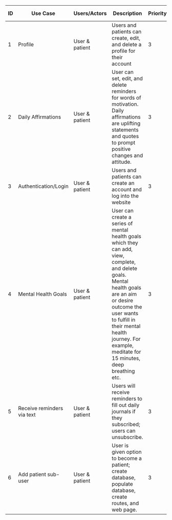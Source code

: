 | ID  | Use Case  | Users/Actors | Description | Priority | Team Member |
|---|---|---|---|---|---|
| 1 | Profile | User & patient | Users and patients can create, edit, and delete a profile for their account | 3 | Sabrina |
| 2 | Daily Affirmations | User & patient | User can set, edit, and delete reminders for words of motivation. Daily affirmations are uplifting statements and quotes to prompt positive changes and attitude.   | 3 | Dilpreet |
| 3 | Authentication/Login | User & patient | Users and patients can create an account and log into the website | 3 | Yin |
| 4 | Mental Health Goals | User & patient | User can create a series of mental health goals which they can add, view, complete, and delete goals. Mental health goals are an aim or desire outcome the user wants to fulfill in their mental health journey. For example, meditate for 15 minutes, deep breathing etc. | 3 | Zakiya |
| 5 | Receive reminders via text | User & patient | Users will receive reminders to fill out daily journals if they subscribed; users can unsubscribe.  | 3 | Karan |
| 6 | Add patient sub-user | User & patient | User is given option to become a patient; create database, populate database, create routes, and web page.| 3 | Grace |
